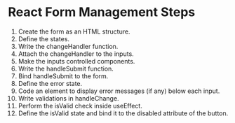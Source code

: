 # React Form Management Steps

1. Create the form as an HTML structure.
2. Define the states.
3. Write the changeHandler function.
4. Attach the changeHandler to the inputs.
5. Make the inputs controlled components.
6. Write the handleSubmit function.
7. Bind handleSubmit to the form.
8. Define the error state.
9. Code an element to display error messages (if any) below each input.
10. Write validations in handleChange.
11. Perform the isValid check inside useEffect.
12. Define the isValid state and bind it to the disabled attribute of the button.
